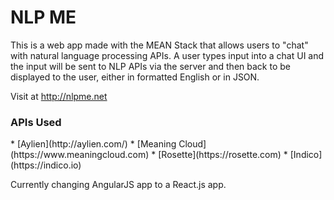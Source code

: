 
<h1>NLP ME</h1>

<p>
  This is a web app made with the MEAN Stack that allows users to "chat" with natural language processing APIs. A user types input into a chat UI and the input will be sent to NLP APIs via the server and then back to be displayed to the user, either in formatted English or in JSON.
</p>

Visit at http://nlpme.net

<h3>APIs Used</h3>
* [Aylien](http://aylien.com/)
* [Meaning Cloud](https://www.meaningcloud.com)
* [Rosette](https://rosette.com)
* [Indico](https://indico.io)

<p>Currently changing AngularJS app to a React.js app.</p>
